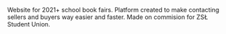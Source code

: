 Website for 2021+ school book fairs. Platform created to make contacting sellers and buyers way easier and faster.
Made on commision for ZSŁ Student Union.

